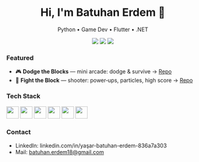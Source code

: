 <h1 align="center">Hi, I'm Batuhan Erdem 👋</h1>
<p align="center">Python • Game Dev • Flutter • .NET</p>


<p align="center">
<img src="https://img.shields.io/badge/Made%20with-Python-3776AB" />
<img src="https://img.shields.io/badge/Framework-Pygame-blue" />
<img src="https://img.shields.io/badge/License-MIT-green" />
</p>


### Featured
- 🎮 **Dodge the Blocks** — mini arcade: dodge & survive → [Repo](https://github.com/<BatuhanYErdem>/dodge-the-blocks)
- 🚀 **Fight the Block** — shooter: power‑ups, particles, high score → [Repo](https://github.com/<BatuhanYErdem>/fight-the-block)


### Tech Stack
<p>
<img src="https://cdn.jsdelivr.net/gh/devicons/devicon/icons/python/python-original.svg" height="32"/>
<img src="https://cdn.jsdelivr.net/gh/devicons/devicon/icons/pygame/pygame-original.svg" height="32"/>
<img src="https://cdn.jsdelivr.net/gh/devicons/devicon/icons/java/java-original.svg" height="32"/>
<img src="https://cdn.jsdelivr.net/gh/devicons/devicon/icons/csharp/csharp-original.svg" height="32"/>
<img src="https://cdn.jsdelivr.net/gh/devicons/devicon/icons/dot-net/dot-net-original.svg" height="32"/>
<img src="https://cdn.jsdelivr.net/gh/devicons/devicon/icons/flutter/flutter-original.svg" height="32"/>
</p>


### Contact
- LinkedIn: linkedin.com/in/yaşar-batuhan-erdem-836a7a303
- Mail: batuhan.erdem18@gmail.com
